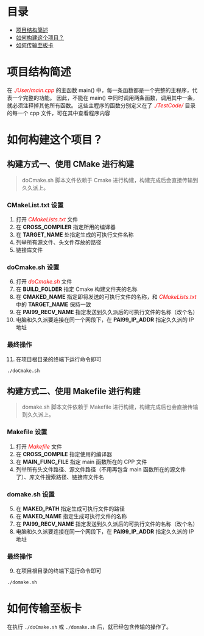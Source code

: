 # 目录
* [项目结构简述](#项目结构简述)
* [如何构建这个项目？](#如何构建这个项目?)
* [如何传输至板卡](#如何传输至板卡)

# 项目结构简述
在 <font color="red">*./User/main.cpp*</font> 的主函数 main() 中，每一条函数都是一个完整的主程序，代表一个完整的功能。
因此，不能在 main() 中同时调用两条函数，调用其中一条，就必须注释掉其他所有函数。
这些主程序的函数分别定义在了 <font color="red">*./TestCode/*</font> 目录的每一个 cpp 文件，可在其中查看程序内容

# 如何构建这个项目？

## 构建方式一、使用 CMake 进行构建

> doCmake.sh 脚本文件依赖于 Cmake 进行构建，构建完成后会直接传输到久久派上。

### CMakeList.txt 设置
1. 打开 <font color="red">*CMakeLists.txt*</font> 文件
2. 在 **CROSS_COMPILER** 指定所用的编译器
3. 在 **TARGET_NAME** 处指定生成的可执行文件名称
4. 列举所有源文件、头文件存放的路径
5. 链接库文件

### doCmake.sh 设置
6. 打开 <font color="red">*doCmake.sh*</font> 文件
7. 在 **BUILD_FOLDER** 指定 Cmake 构建文件夹的名称
8. 在 **CMAKED_NAME** 指定即将发送的可执行文件的名称，和 <font color="red">*CMakeLists.txt*</font> 中的 **TARGET_NAME** 保持一致
9. 在 **PAI99_RECV_NAME** 指定发送到久久派后的可执行文件的名称（改个名）
10. 电脑和久久派要连接在同一个网段下，在 **PAI99_IP_ADDR** 指定久久派的 IP 地址

### 最终操作
11. 在项目根目录的终端下运行命令即可
```bash
./doCmake.sh
```

## 构建方式二、使用 Makefile 进行构建

> domake.sh 脚本文件依赖于 Makefile 进行构建，构建完成后也会直接传输到久久派上。

### Makefile 设置
1. 打开 <font color="red">*Makefile*</font> 文件
2. 在 **CROSS_COMPILE** 指定使用的编译器
3. 在 **MAIN_FUNC_FILE** 指定 main 函数所在的 CPP 文件
4. 列举所有头文件路径、源文件路径（不用再包含 main 函数所在的源文件了）、库文件搜索路径、链接库文件名

### domake.sh 设置
5. 在 **MAKED_PATH** 指定生成可执行文件的路径
6. 在 **MAKED_NAME** 指定生成可执行文件的名称
7. 在 **PAI99_RECV_NAME** 指定发送到久久派后的可执行文件的名称（改个名）
8. 电脑和久久派要连接在同一个网段下，在 **PAI99_IP_ADDR** 指定久久派的 IP 地址

### 最终操作
9. 在项目根目录的终端下运行命令即可
```bash
./domake.sh
```

# 如何传输至板卡
在执行 `./doCmake.sh` 或 `./domake.sh` 后，就已经包含传输的操作了。
